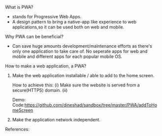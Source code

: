 What is PWA?
 - stands for Progressive Web Apps.
 - A design pattern to bring a native-app like experience to web applications,so it can be used both on web and mobile.
 
     
 
Why PWA can be beneficial?
- Can save huge amounts development/maintenance efforts as there's only one application to take care of.
  No seperate apps for web and mobile and different apps for each popular mobile OS.
  
  
How to make a web application, a PWA?
 1. Make the web application installable / able to add to the home screen.
    
    How to achieve this:
    (i) Make sure the website is served from a secure(HTTPS) domain.
    (ii)
    
    Demo: 
    Code:https://github.com/dineshad/sandbox/tree/master/PWA/addToHomeScreen
    
 2. Make the application network independent.
    
    
 






  
  
  
  References:
  











 
 
 
